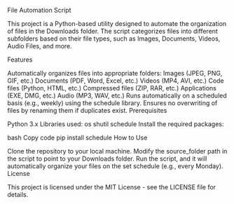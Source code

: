 File Automation Script

This project is a Python-based utility designed to automate the organization of files in the Downloads folder. The script categorizes files into different subfolders based on their file types, such as Images, Documents, Videos, Audio Files, and more.

Features

Automatically organizes files into appropriate folders:
Images (JPEG, PNG, GIF, etc.)
Documents (PDF, Word, Excel, etc.)
Videos (MP4, AVI, etc.)
Code files (Python, HTML, etc.)
Compressed files (ZIP, RAR, etc.)
Applications (EXE, DMG, etc.)
Audio (MP3, WAV, etc.)
Runs automatically on a scheduled basis (e.g., weekly) using the schedule library.
Ensures no overwriting of files by renaming them if duplicates exist.
Prerequisites

Python 3.x
Libraries used:
os
shutil
schedule
Install the required packages:

bash
Copy code
pip install schedule
How to Use

Clone the repository to your local machine.
Modify the source_folder path in the script to point to your Downloads folder.
Run the script, and it will automatically organize your files on the set schedule (e.g., every Monday).
License

This project is licensed under the MIT License - see the LICENSE file for details.